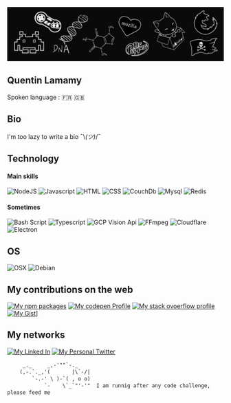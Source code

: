 <img src="banner.jpg?raw=true" alt="banner"/>

## Quentin Lamamy

Spoken language : 🇫🇷 🇬🇧

## Bio

I'm too lazy to write a bio ¯\\_(ツ)_/¯

## Technology

#### Main skills
![NodeJS](https://img.shields.io/badge/Node%20Js-339933?style=for-the-badge&logo=node.js&logoColor=white)
![Javascript](https://img.shields.io/badge/Javascript-F7DF1E?style=for-the-badge&logo=javascript&logoColor=black)
![HTML](https://img.shields.io/badge/HTML-E34F26?style=for-the-badge&logo=html5&logoColor=white)
![CSS](https://img.shields.io/badge/CSS-1572B6?style=for-the-badge&logo=css3&logoColor=white)
![CouchDb](https://img.shields.io/badge/Couch%20DB-E42528?style=for-the-badge&logo=apachecouchdb&logoColor=white)
![Mysql](https://img.shields.io/badge/Mysql-4479A1?style=for-the-badge&logo=mysql&logoColor=white)
![Redis](https://img.shields.io/badge/Redis-DC382D?style=for-the-badge&logo=redis&logoColor=white)

#### Sometimes

![Bash Script](https://img.shields.io/badge/Bash%20Script-4EAA25?style=for-the-badge&logo=gnubash&logoColor=white)
![Typescript](https://img.shields.io/badge/Typescript-3178C6?style=for-the-badge&logo=typescript&logoColor=white)
![GCP Vision Api](https://img.shields.io/badge/GCP%20Vision%20Api-4285F4?style=for-the-badge&logo=googlecloud&logoColor=white)
![FFmpeg](https://img.shields.io/badge/FFmpeg-007808?style=for-the-badge&logo=ffmpeg&logoColor=white)
![Cloudflare](https://img.shields.io/badge/Cloudflare-F38020?style=for-the-badge&logo=cloudflare&logoColor=white)
![Electron](https://img.shields.io/badge/Electron-47848F?style=for-the-badge&logo=electron&logoColor=white)

## OS

![OSX](https://img.shields.io/badge/OSX-000000?style=for-the-badge&logo=apple&logoColor=white)
![Debian](https://img.shields.io/badge/Debian-A81D33?style=for-the-badge&logo=debian&logoColor=white)


## My contributions on the web

[![My npm packages](https://img.shields.io/badge/npm-CB3837?style=for-the-badge&logo=npm&logoColor=white)](https://www.npmjs.com/~quentin_lamamy)
[![My codepen Profile](https://img.shields.io/badge/codepen-000000?style=for-the-badge&logo=codepen&logoColor=white)](https://codepen.io/quentin_lamamy)
[![My stack ovoerflow profile](https://img.shields.io/badge/Stack%20Overflow-F58025?style=for-the-badge&logo=stackoverflow&logoColor=white)](https://stackoverflow.com/users/7177724/quentin-lamamy)
[![My Gist](https://img.shields.io/badge/Gist-000000?style=for-the-badge&logo=github&logoColor=white)]([https://gist.github.com/quentinlamamy)]


## My networks

[![My Linked In](https://img.shields.io/badge/linked%20in-0A66C2?style=for-the-badge&logo=linkedin&logoColor=white)](https://www.linkedin.com/in/quentin-lamamy/)
[![My Personal Twitter](https://img.shields.io/badge/Personal%20Twitter-1D9BF0?style=for-the-badge&logo=twitter&logoColor=white)](https://twitter.com/quentin_lamamy)


```
     _._     _,-'""`-._
    (,-.`._,'(       |\`-/|
        `-.-' \ )-`( , o o)
            `-    \`_`"'-'"  I am runnig after any code challenge, please feed me
```

